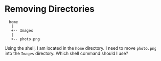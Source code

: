 # Removing Directories

```text
  home
   |
   +-- Images
   |
   +-- photo.png
```

Using the shell, I am located in the `home` directory.
I need to move `photo.png` into the `Images` directory.
Which shell command should I use?
